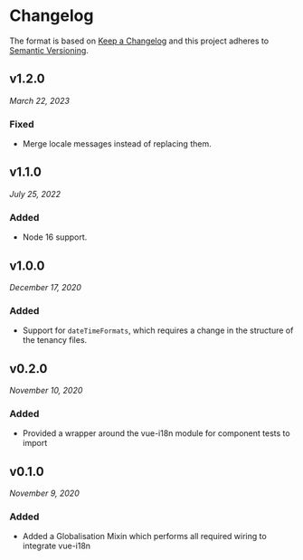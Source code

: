 # Changelog

The format is based on [Keep a Changelog](http://keepachangelog.com/en/1.0.0/)
and this project adheres to [Semantic Versioning](http://semver.org/spec/v2.0.0.html).

v1.2.0
------------------------------
*March 22, 2023*

### Fixed
- Merge locale messages instead of replacing them.


v1.1.0
------------------------------
*July 25, 2022*

### Added
- Node 16 support.


v1.0.0
------------------------------
*December 17, 2020*

### Added
- Support for `dateTimeFormats`, which requires a change in the structure of the tenancy files.


v0.2.0
------------------------------
*November 10, 2020*

### Added
- Provided a wrapper around the vue-i18n module for component tests to import


v0.1.0
------------------------------
*November 9, 2020*

### Added
- Added a Globalisation Mixin which performs all required wiring to integrate vue-i18n
